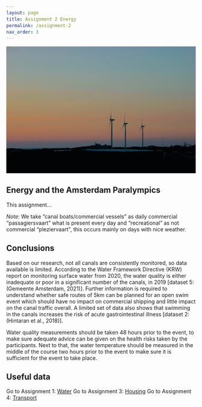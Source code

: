```yaml
---
layout: page
title: Assignment 2 Energy
permalink: /assignment-2
nav_order: 3
---
```


<img src="tim-vanderhoydonck-7kg-KHohJqI-unsplash.jpg" alt="Windmills nl">

## Energy and the Amsterdam Paralympics
This assignment...

*Note*: We take “canal boats/commercial vessels” as daily commercial “passagiersvaart”  what is present every day and “recreational” as not commercial “pleziervaart", this occurs mainly on days with nice weather. 

## Conclusions
Based on our research, not all canals are consistently monitored, so data available is limited. According to the Water Framework Directive (KRW) report on monitoring surface water from 2020, the water quality is either inadequate or poor in a significant number of the canals, in 2019 [dataset 5: (Gemeente Amsterdam, 2021)]. Further information is required to understand whether safe routes of 5km can be planned for an open swim event which should have no impact on commercial shipping and little impact on the canal traffic overall. A limited set of data also shows that swimming in the canals increases the risk of acute gastrointestinal illness [dataset 2: (Hintaran et al., 2018)].  

Water quality measurements should be taken 48 hours prior to the event, to make sure adequate advice can be given on the health risks taken by the participants. Next to that, the water temperature should be measured in the middle of the course two hours prior to the event to make sure it is sufficient for the event to take place. 

## Useful data

Go to Assignment 1: [Water]({{site.baseurl}}/assignment-1)
Go to Assignment 3: [Housing]({{site.baseurl}}/assignment-3)
Go to Assignment 4: [Transport]({{site.baseurl}}/assignment-4)
